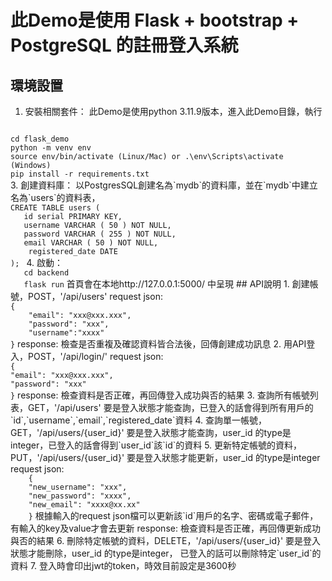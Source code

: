 # 此Demo是使用 Flask + bootstrap + PostgreSQL 的註冊登入系統
## 環境設置
1. 安裝相關套件：
此Demo是使用python 3.11.9版本，進入此Demo目錄，執行
<code>
cd flask_demo
python -m venv env
source env/bin/activate (Linux/Mac) or .\env\Scripts\activate (Windows)
pip install -r requirements.txt
</code>
3. 創建資料庫：
以PostgresSQL創建名為`mydb`的資料庫，並在`mydb`中建立名為`users`的資料表，
<code>
CREATE TABLE users (  
   id serial PRIMARY KEY,
   username VARCHAR ( 50 ) NOT NULL,
   password VARCHAR ( 255 ) NOT NULL,
   email VARCHAR ( 50 ) NOT NULL,
    registered_date DATE
); </code>
4. 啟動：  
<code>
   cd backend  
   flask run</code>
首頁會在本地http://127.0.0.1:5000/  中呈現
## API說明
1. 創建帳號，POST，'/api/users'
request json:<code>
{
    "email": "xxx@xxx.xxx",
    "password": "xxx",
    "username":"xxxx"
}</code>
response:  
   檢查是否重複及確認資料皆合法後，回傳創建成功訊息  
2. 用API登入，POST，'/api/login/'
request json:<code>
{  
"email": "xxx@xxx.xxx",  
"password": "xxx"  
}</code>
response:  
  檢查資料是否正確，再回傳登入成功與否的結果  
3. 查詢所有帳號列表，GET，'/api/users'
   要是登入狀態才能查詢，已登入的話會得到所有用戶的  
    `id`,`username`,`email`,`registered_date`資料  
4. 查詢單一帳號，GET，'/api/users/{user_id}'  
   要是登入狀態才能查詢，user_id 的type是integer，已登入的話會得到`user_id`該`id`的資料  
5. 更新特定帳號的資料，PUT，'/api/users/{user_id}'  
   要是登入狀態才能更新，user_id 的type是integer  
   request json:<code>
    {  
    "new_username": "xxx",  
    "new_password": "xxxx",  
    "new_email": "xxxx@xx.xx"  
    }</code>
   根據輸入的request json檔可以更新該`id`用戶的名字、密碼或電子郵件，有輸入的key及value才會去更新  
   response:  
       檢查資料是否正確，再回傳更新成功與否的結果  
6. 刪除特定帳號的資料，DELETE，'/api/users/{user_id}'  
   要是登入狀態才能刪除，user_id 的type是integer，  
   已登入的話可以刪除特定`user_id`的資料  
7. 登入時會印出jwt的token，時效目前設定是3600秒
